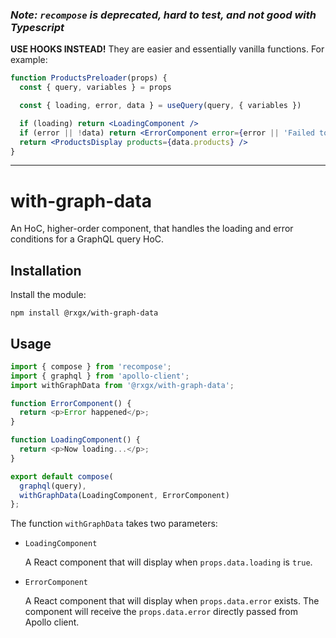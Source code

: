 ### _Note: `recompose` is deprecated, hard to test, and not good with Typescript_

**USE HOOKS INSTEAD!** They are easier and essentially vanilla functions. For example:

```jsx
function ProductsPreloader(props) {
  const { query, variables } = props

  const { loading, error, data } = useQuery(query, { variables })

  if (loading) return <LoadingComponent />
  if (error || !data) return <ErrorComponent error={error || 'Failed to load products'} />
  return <ProductsDisplay products={data.products} />
}
```

---

# with-graph-data

An HoC, higher-order component, that handles the loading and error conditions for a GraphQL query HoC.

## Installation

Install the module:

```
npm install @rxgx/with-graph-data
```

## Usage

```js
import { compose } from 'recompose';
import { graphql } from 'apollo-client';
import withGraphData from '@rxgx/with-graph-data';

function ErrorComponent() {
  return <p>Error happened</p>;
}

function LoadingComponent() {
  return <p>Now loading...</p>;
}

export default compose(
  graphql(query),
  withGraphData(LoadingComponent, ErrorComponent)
};
```

The function `withGraphData` takes two parameters:

- `LoadingComponent`

  A React component that will display when `props.data.loading` is `true`.

- `ErrorComponent`

  A React component that will display when `props.data.error` exists. The component will receive the `props.data.error` directly passed from Apollo client.
